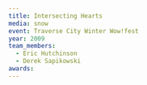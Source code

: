 ```yaml
---
title: Intersecting Hearts
media: snow
event: Traverse City Winter Wow!fest
year: 2009
team_members:
  - Eric Hutchinson
  - Derek Sapikowski
awards: 
---
```

